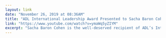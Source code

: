 ```yaml
---
layout: link 
date: "November 26, 2019 at 08:36AM"
title: "ADL International Leadership Award Presented to Sacha Baron Cohen at Never Is Now 2019"
link: "https://www.youtube.com/watch?v=ymaWq5yZIYM"
excerpt: "Sacha Baron Cohen is the well-deserved recipient of ADL’s International Leadership Award, which goes to exceptional individuals who combine professional success with a profound personal commitment to community involvement and to crossing borders and barriers with a message of diversity and equal o"
---
```

